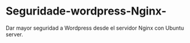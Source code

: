 # Seguridade-wordpress-Nginx-
Dar mayor seguridad a Wordpress desde el servidor Nginx con Ubuntu server.
